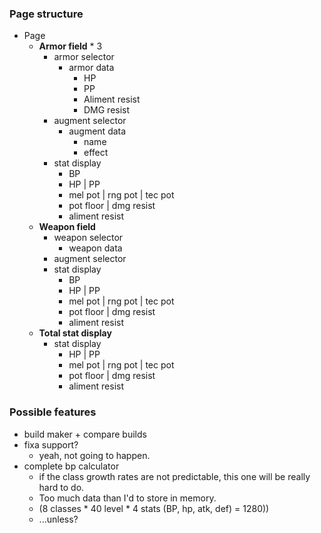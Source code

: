 ### Page structure
- Page
  - **Armor field** * 3
    - armor selector
      - armor data
        - HP
        - PP
        - Aliment resist
        - DMG resist
    - augment selector
      - augment data
        - name
        - effect
    - stat display
      - BP
      - HP | PP
      - mel pot | rng pot | tec pot
      - pot floor | dmg resist
      - aliment resist
  - **Weapon field**
    - weapon selector
      - weapon data
    - augment selector
    - stat display
      - BP
      - HP | PP
      - mel pot | rng pot | tec pot
      - pot floor | dmg resist
      - aliment resist
  - **Total stat display**
    - stat display
      - HP | PP
      - mel pot | rng pot | tec pot
      - pot floor | dmg resist
      - aliment resist


### Possible features
- build maker + compare builds
- fixa support? 
  - yeah, not going to happen.
- complete bp calculator 
  - if the class growth rates are not predictable, this one will be really hard to do.
  - Too much data than I'd to store in memory. 
  - (8 classes * 40 level * 4 stats (BP, hp, atk, def) = 1280))
  - ...unless?
  